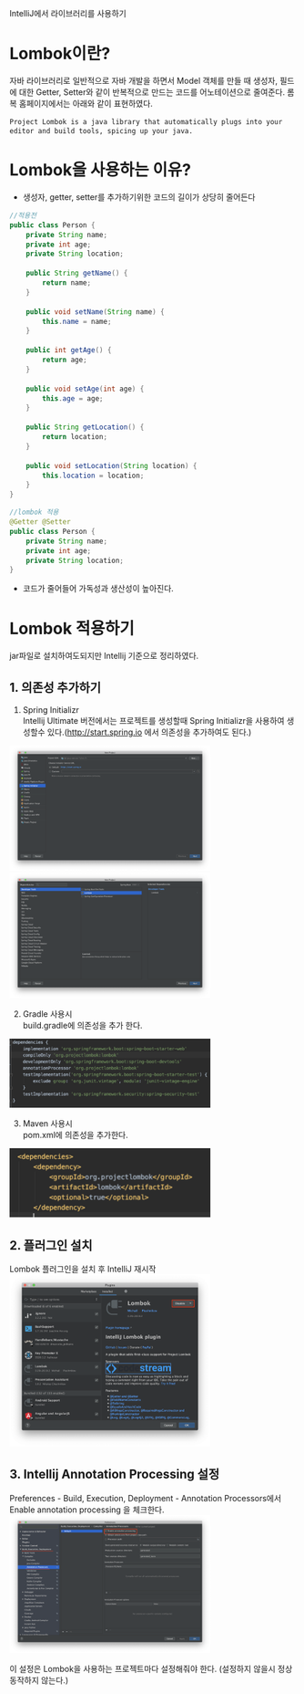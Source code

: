 IntelliJ에서 라이브러리를 사용하기

# Lombok이란?
자바 라이브러리로 일반적으로 자바 개발을 하면서 Model 객체를 만들 때 생성자, 필드에 대한 Getter, Setter와 같이 반복적으로 만드는 코드를 어노테이션으로 줄여준다.
롬복 홈페이지에서는 아래와 같이 표현하였다.
~~~
Project Lombok is a java library that automatically plugs into your editor and build tools, spicing up your java.
~~~
# Lombok을 사용하는 이유?
- 생성자, getter, setter를 추가하기위한 코드의 길이가 상당히 줄어든다
~~~ java
//적용전
public class Person {
    private String name;
    private int age;
    private String location;

    public String getName() {
        return name;
    }

    public void setName(String name) {
        this.name = name;
    }

    public int getAge() {
        return age;
    }

    public void setAge(int age) {
        this.age = age;
    }

    public String getLocation() {
        return location;
    }

    public void setLocation(String location) {
        this.location = location;
    }
}
~~~
~~~ java
//lombok 적용
@Getter @Setter
public class Person {
    private String name;
    private int age;
    private String location;
}
~~~
- 코드가 줄어들어 가독성과 생산성이 높아진다.

# Lombok 적용하기
jar파일로 설치하여도되지만 Intellij 기준으로 정리하였다.

## 1. 의존성 추가하기
1. Spring Initializr  
Intellij Ultimate 버전에서는 프로젝트를 생성할때 Spring Initializr을 사용하여 생성할수 있다.(http://start.spring.io 에서 의존성을 추가하여도 된다.)  
<img src="https://github.com/yangseungin/TIL/blob/master/good-tip/%EC%82%AC%EC%A7%84/lombok/spring%20initializr.png?raw=true" width="70%">
<img src="https://github.com/yangseungin/TIL/blob/master/good-tip/%EC%82%AC%EC%A7%84/lombok/spring%20initializr2.png?raw=true" width="70%">

2. Gradle 사용시  
build.gradle에 의존성을 추가 한다.
<img src="https://github.com/yangseungin/TIL/blob/master/good-tip/%EC%82%AC%EC%A7%84/lombok/gradle.png?raw=true" width="70%">

3. Maven 사용시  
pom.xml에 의존성을 추가한다.
<img src="https://github.com/yangseungin/TIL/blob/master/good-tip/%EC%82%AC%EC%A7%84/lombok/maven.png?raw=true" width="70%">


## 2. 플러그인 설치
Lombok 플러그인을 설치 후 IntelliJ 재시작
<img src="https://github.com/yangseungin/TIL/blob/master/good-tip/%EC%82%AC%EC%A7%84/lombok/plugin.png?raw=true" width="70%">

## 3. Intellij Annotation Processing 설정
Preferences - Build, Execution, Deployment - Annotation Processors에서 Enable annotation processing 을 체크한다.
<img src="https://github.com/yangseungin/TIL/blob/master/good-tip/%EC%82%AC%EC%A7%84/lombok/annotation%20processing.png?raw=true" width="70%">

이 설정은 Lombok을 사용하는 프로젝트마다 설정해줘야 한다. (설정하지 않을시 정상 동작하지 않는다.)
